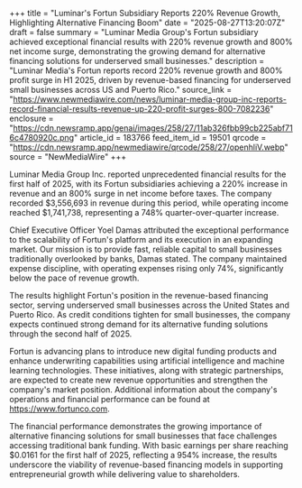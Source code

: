 +++
title = "Luminar's Fortun Subsidiary Reports 220% Revenue Growth, Highlighting Alternative Financing Boom"
date = "2025-08-27T13:20:07Z"
draft = false
summary = "Luminar Media Group's Fortun subsidiary achieved exceptional financial results with 220% revenue growth and 800% net income surge, demonstrating the growing demand for alternative financing solutions for underserved small businesses."
description = "Luminar Media's Fortun reports record 220% revenue growth and 800% profit surge in H1 2025, driven by revenue-based financing for underserved small businesses across US and Puerto Rico."
source_link = "https://www.newmediawire.com/news/luminar-media-group-inc-reports-record-financial-results-revenue-up-220-profit-surges-800-7082236"
enclosure = "https://cdn.newsramp.app/genai/images/258/27/11ab326fbb99cb225abf716c4780920c.png"
article_id = 183766
feed_item_id = 19501
qrcode = "https://cdn.newsramp.app/newmediawire/qrcode/258/27/openhliV.webp"
source = "NewMediaWire"
+++

<p>Luminar Media Group Inc. reported unprecedented financial results for the first half of 2025, with its Fortun subsidiaries achieving a 220% increase in revenue and an 800% surge in net income before taxes. The company recorded $3,556,693 in revenue during this period, while operating income reached $1,741,738, representing a 748% quarter-over-quarter increase.</p><p>Chief Executive Officer Yoel Damas attributed the exceptional performance to the scalability of Fortun's platform and its execution in an expanding market. Our mission is to provide fast, reliable capital to small businesses traditionally overlooked by banks, Damas stated. The company maintained expense discipline, with operating expenses rising only 74%, significantly below the pace of revenue growth.</p><p>The results highlight Fortun's position in the revenue-based financing sector, serving underserved small businesses across the United States and Puerto Rico. As credit conditions tighten for small businesses, the company expects continued strong demand for its alternative funding solutions through the second half of 2025.</p><p>Fortun is advancing plans to introduce new digital funding products and enhance underwriting capabilities using artificial intelligence and machine learning technologies. These initiatives, along with strategic partnerships, are expected to create new revenue opportunities and strengthen the company's market position. Additional information about the company's operations and financial performance can be found at <a href="https://www.fortunco.com" rel="nofollow" target="_blank">https://www.fortunco.com</a>.</p><p>The financial performance demonstrates the growing importance of alternative financing solutions for small businesses that face challenges accessing traditional bank funding. With basic earnings per share reaching $0.0161 for the first half of 2025, reflecting a 954% increase, the results underscore the viability of revenue-based financing models in supporting entrepreneurial growth while delivering value to shareholders.</p>